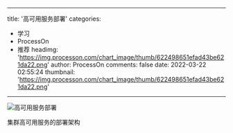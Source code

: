 
---
title: '高可用服务部署'
categories: 
 - 学习
 - ProcessOn
 - 推荐
headimg: 'https://img.processon.com/chart_image/thumb/622498651efad43be621da22.png'
author: ProcessOn
comments: false
date: 2022-03-22 02:55:24
thumbnail: 'https://img.processon.com/chart_image/thumb/622498651efad43be621da22.png'
---

<div>   
<img class="thumb" alt="高可用服务部署" src="https://img.processon.com/chart_image/thumb/622498651efad43be621da22.png" referrerpolicy="no-referrer">
<p>集群高可用服务的部署架构</p>  
</div>
            